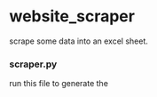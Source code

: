 # website_scraper
scrape some data into an excel sheet.

### scraper.py
run this file to generate the 